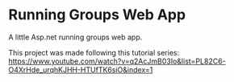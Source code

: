 # Running Groups Web App
A little Asp.net running groups web app.

This project was made following this tutorial series:
https://www.youtube.com/watch?v=q2AcJmB03Io&list=PL82C6-O4XrHde_urqhKJHH-HTUfTK6siO&index=1
